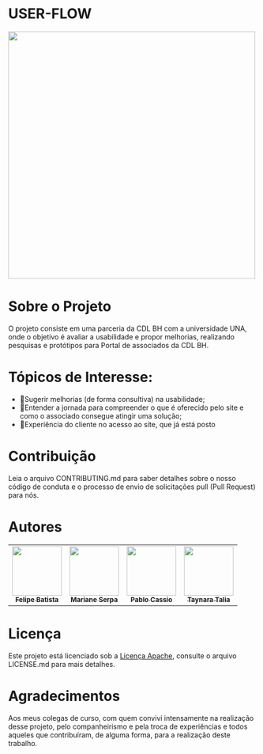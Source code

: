 # USER-FLOW

<tr>
   <td align="center"><a><img src="https://scontent.fplu23-1.fna.fbcdn.net/v/t39.30808-6/259242166_5290347630992455_9085359198066870302_n.jpg?_nc_cat=103&ccb=1-5&_nc_sid=730e14&_nc_eui2=AeHOCTktRWFSUzeSTNhsZtKT3KNai_W0sInco1qL9bSwifX9ub3IETNv8aXd5r0cshGh85oviMoDVRb4Bfb-Lz8E&_nc_ohc=K-sOJcujuTgAX_XgS5Z&tn=qF7lx_EQKR1vvUgI&_nc_ht=scontent.fplu23-1.fna&oh=0ef776fbf148a904f4c581128087c891&oe=619D40B9" width="500px;"/a></td>
</tr>

# Sobre o Projeto

O projeto consiste em uma parceria da CDL BH com a universidade UNA, onde o objetivo é avaliar a usabilidade e propor melhorias, realizando pesquisas e protótipos
para Portal de associados da CDL BH.

# Tópicos de Interesse:
 
- 📌Sugerir melhorias (de forma consultiva) na usabilidade;
- 📌Entender a jornada para compreender o que é oferecido pelo site e como o associado consegue atingir uma solução;
- 📌Experiência do cliente no acesso ao site, que já está posto

 
# Contribuição

Leia o arquivo CONTRIBUTING.md para saber detalhes sobre o nosso código de conduta e o processo de envio de solicitações pull (Pull Request) para nós.

# Autores
<div>
 <table>
  <tr>
    <td align="center"><a href="https://github.com/felipebat20"><img src="https://avatars.githubusercontent.com/u/54004834?v=4" width="100px;" alt=""/><br /><sub><b>Felipe Batista</b></sub></a></td>
     
   <td align="center"><a href="https://github.com/Serpa27"><img src="https://avatars.githubusercontent.com/u/90014363?v=4" width="100px;" alt=""/><br /><sub><b>Mariane Serpa</b></sub></a></td>
     
     
   <td align="center"><a href="https://github.com/PabloCassio"><img src="" width="100px;" alt=""/><br /><sub><b>Pablo Cassio</b></sub></a></td>
     
   <td align="center"><a href="https://github.com/Taynaratalia"><img src="https://avatars.githubusercontent.com/u/56594284?v=4" width="100px;" alt=""/><br /><sub><b>Taynara Talia</b></sub></a></td>  
     
  </tr>
 </table>
</div>




# Licença


Este projeto está licenciado sob a [Licença Apache](https://github.com/PedroSena77/TransporteTech/blob/main/LICENSE), consulte o arquivo LICENSE.md para mais detalhes.


# Agradecimentos
Aos meus colegas de curso, cоm quem convivi intensamente na realização desse projeto, pelo companheirismo e pela troca de experiências e todos aqueles que contribuíram, de alguma forma, para a realização deste trabalho.
